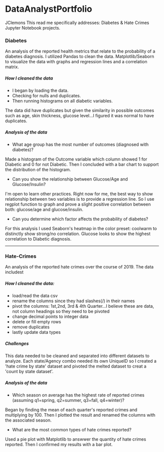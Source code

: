 # DataAnalystPortfolio
JClemons
This read me specifically addresses: Diabetes & Hate Crimes Jupyter Notebook projects.
### Diabetes
An analysis of the reported health metrics that relate to the probability of a diabetes diagnosis. I utilized Pandas to clean the data. 
Matplotlib/Seaborn to visualize the data with graphs and regression lines and a correlation matrix.

##### How I cleaned the data 
- I began by loading the data. 
- Checking for nulls and duplicates. 
- Then running histograms on all diabetic variables. 

The data did have duplicates but given the similarity in possible outcomes such as age,
skin thickness, glucose level...I figured it was normal to have duplicates.

##### Analysis of the data
- What age group has the most number of outcomes (diagnosed with diabetes)?

Made a histogram of the Outcome variable which column showed 1 for Diabetic and 0 for not Diabetic. Then I concluded with a bar chart
to support the distribution of the histogram.

- Can you show the relationship between Glucose/Age and Glucose/Insulin?

I'm open to learn other practices. Right now for me, the best way to show relationship between two variables is to provide a regression line.
So I use regplot function to graph and prove a slight positive correlation between both: glucose/age and glucose/insulin.

- Can you determine which factor affects the probability of diabetes?

For this analysis I used Seaborn's heatmap in the color preset: coolwarm to distinctly show strong/no correlation.
Glucose looks to show the highest correlation to Diabetic diagnosis.

---


### Hate-Crimes
An analysis of the reported hate crimes over the course of 2019. The data includest

##### How I cleaned the data:
- load/read the data csv
- rename the columns since they had slashes(/) in their names
- pivot the columns: 1st,2nd, 3rd & 4th Quarter...I believe these are data, not column headings so they need to be pivoted
- change decimal points to integer data
- delete or fill empty rows
- remove duplicates
- lastly update data types

##### Challenges
This data needed to be cleaned and separated into different datasets to analyze. Each state/Agency combo needed its own UniqueID so 
I created a 'hate crime by state' dataset and pivoted the melted dataset to creat a 'count by state dataset'.


##### Analysis of the data
- Which season on average has the highest rate of reported crimes (assuming q1=spring, q2=summer, q3=fall, q4=winter)?

Began by finding the mean of each quarter's reported crimes and multiplying by 100.
Then I plotted the result and renamed the columns with the associated season.

- What are the most common types of hate crimes reported?

Used a pie plot with Matplotlib to answwer the quantity of hate crimes reported. Then I confirmed my results with a bar plot.




